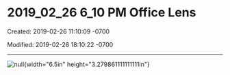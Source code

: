 # 2019_02_26 6_10 PM Office Lens

Created: 2019-02-26 11:10:09 -0700

Modified: 2019-02-26 18:10:22 -0700

---

![null](../media/Pages-2019_02_26-6_10-PM-Office-Lens-image1.jpg){width="6.5in" height="3.279861111111111in"}
